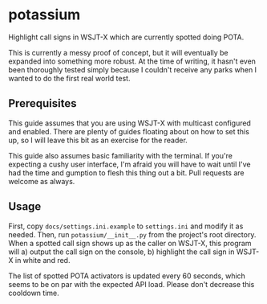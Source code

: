 # potassium
Highlight call signs in WSJT-X which are currently spotted doing POTA.

This is currently a messy proof of concept, but it will eventually be expanded
into something more robust. At the time of writing, it hasn't even been
thoroughly tested simply because I couldn't receive any parks when I wanted to
do the first real world test.

## Prerequisites
This guide assumes that you are using WSJT-X with multicast configured and
enabled. There are plenty of guides floating about on how to set this up, so I
will leave this bit as an exercise for the reader.

This guide also assumes basic familiarity with the terminal. If you're expecting
a cushy user interface, I'm afraid you will have to wait until I've had the time
and gumption to flesh this thing out a bit. Pull requests are welcome as always.

## Usage
First, copy `docs/settings.ini.example` to `settings.ini` and modify it as
needed. Then, run `potassium/__init__.py` from the project's root directory.
When a spotted call sign shows up as the caller on WSJT-X, this program will a)
output the call sign on the console, b) highlight the call sign in WSJT-X in white and red.

The list of spotted POTA activators is updated every 60 seconds, which seems to
be on par with the expected API load. Please don't decrease this cooldown time.
